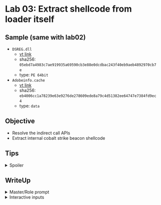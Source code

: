 # Lab 03: Extract shellcode from loader itself
## Sample (same with lab02)
* `DSREG.dll`
    * [vt link](https://www.virustotal.com/gui/file/05ebd7a4983c7ae919935a69590cb3e88e0dcdbac243f40eb9aeb4892970cb7e/)
    * sha256: `05ebd7a4983c7ae919935a69590cb3e88e0dcdbac243f40eb9aeb4892970cb7e`
    * type: `PE 64bit`
* `Adobeinfo.cache`
    * [vt link](https://www.virustotal.com/gui/file/05ebd7a4983c7ae919935a69590cb3e88e0dcdbac243f40eb9aeb4892970cb7e/)
    * sha256: `eb4006cc1a78239e63e9276de278609ede8a79c4d51382ee64747e7384fd9ec4`
    * type: `data`

## Objective
* Resolve the indirect call APIs
* Extract internal cobalt strike beacon shellcode

## Tips
<details>
<summary>Spoiler</summary>

1. Illustrate the unpacking workflow clearly—explain how you use x64dbg and IDA, and how you switch between them.
2. If the LLM performs unexpected operations, instruct the LLM to block or ignore them using a direct prompt.
3. If the LLM forgets to check previous addresses or content, remind it to review them again.

</details>


## WriteUp
<details>
<summary>Master/Role prompt</summary>
You are a reverse engineering expert. Analyze a loader to extract embedded shellcode or PE using IDA and x64dbg.

1. Use IDA to identify the loader's core logic: unpacking loop, decryption stub, VirtualAlloc, WriteProcessMemory, or manual mapping.
2. Trace how and where payload is built or written in memory. And identify the address of core logics.
3. In x64dbg, set breakpoints on core logics in target binary. Do not directly break on APIs.
4. check your rip/eip location when you are using debugger before taking next step. And **review the decompiler** output.
5. When suspicious memory is about to execute, dump memory to file with x64dbg.

Do not directly dump the memory before the actual shellcode was filled into it.
Do not directly execute "continue execute" before making breakpoint on shellcode execution location.
Review the decompiler output if needed.
Dump memory just before it is executed, refer to decompiler and x64dbg output to check it.
Only make breakpoins on critical API access.

</details>

<details>
<summary>Interactive inputs</summary>

1. analyze `\\\\vmware-host\\Shared Folders\\sf\\samples\\cobaltstrike\\DSREG.dll` and extract its shellcode
2. the memory area is still empty
    * note: in previous result, it will dump the memory before the content actually write to it. so we need to instruct it to wait until the `memmov` was done.

    ![](/assets/lab03-staging.png)
    
    ![alt text](/assets/lab03-result.png)


</details>
